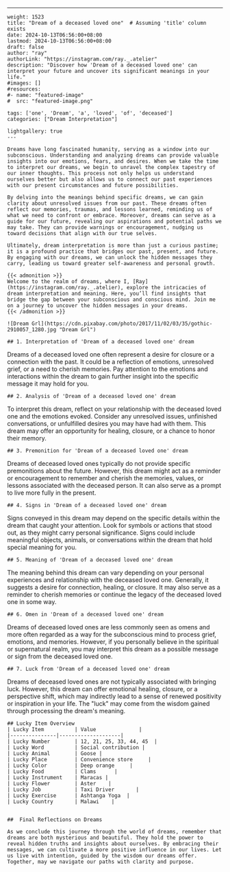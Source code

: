 ---
    weight: 1523
    title: "Dream of a deceased loved one"  # Assuming 'title' column exists
    date: 2024-10-13T06:56:00+08:00
    lastmod: 2024-10-13T06:56:00+08:00
    draft: false
    author: "ray"
    authorLink: "https://instagram.com/ray._.atelier"
    description: "Discover how 'Dream of a deceased loved one' can interpret your future and uncover its significant meanings in your life."
    #images: []
    #resources:
    #- name: "featured-image"
    #  src: "featured-image.png"
    
    tags: ['one', 'Dream', 'a', 'loved', 'of', 'deceased']
    categories: ["Dream Interpretation"]
    
    lightgallery: true
    ---
    
    Dreams have long fascinated humanity, serving as a window into our subconscious. Understanding and analyzing dreams can provide valuable insights into our emotions, fears, and desires. When we take the time to interpret our dreams, we begin to unravel the complex tapestry of our inner thoughts. This process not only helps us understand ourselves better but also allows us to connect our past experiences with our present circumstances and future possibilities.
    
    By delving into the meanings behind specific dreams, we can gain clarity about unresolved issues from our past. These dreams often reflect our memories, traumas, and lessons learned, reminding us of what we need to confront or embrace. Moreover, dreams can serve as a guide for our future, revealing our aspirations and potential paths we may take. They can provide warnings or encouragement, nudging us toward decisions that align with our true selves.
    
    Ultimately, dream interpretation is more than just a curious pastime; it is a profound practice that bridges our past, present, and future. By engaging with our dreams, we can unlock the hidden messages they carry, leading us toward greater self-awareness and personal growth.
    
    {{< admonition >}}
    Welcome to the realm of dreams, where I, [Ray](https://instagram.com/ray._.atelier), explore the intricacies of dream interpretation and meaning. Here, you’ll find insights that bridge the gap between your subconscious and conscious mind. Join me on a journey to uncover the hidden messages in your dreams.
    {{< /admonition >}}
    
    ![Dream Grl](https://cdn.pixabay.com/photo/2017/11/02/03/35/gothic-2910057_1280.jpg "Dream Grl")
    
    ## 1. Interpretation of 'Dream of a deceased loved one' dream
    
Dreams of a deceased loved one often represent a desire for closure or a connection with the past. It could be a reflection of emotions, unresolved grief, or a need to cherish memories. Pay attention to the emotions and interactions within the dream to gain further insight into the specific message it may hold for you.
    
    ## 2. Analysis of 'Dream of a deceased loved one' dream
    
To interpret this dream, reflect on your relationship with the deceased loved one and the emotions evoked. Consider any unresolved issues, unfinished conversations, or unfulfilled desires you may have had with them. This dream may offer an opportunity for healing, closure, or a chance to honor their memory.
    
    ## 3. Premonition for 'Dream of a deceased loved one' dream
    
Dreams of deceased loved ones typically do not provide specific premonitions about the future. However, this dream might act as a reminder or encouragement to remember and cherish the memories, values, or lessons associated with the deceased person. It can also serve as a prompt to live more fully in the present.
    
    ## 4. Signs in 'Dream of a deceased loved one' dream
    
Signs conveyed in this dream may depend on the specific details within the dream that caught your attention. Look for symbols or actions that stood out, as they might carry personal significance. Signs could include meaningful objects, animals, or conversations within the dream that hold special meaning for you.
    
    ## 5. Meaning of 'Dream of a deceased loved one' dream
    
The meaning behind this dream can vary depending on your personal experiences and relationship with the deceased loved one. Generally, it suggests a desire for connection, healing, or closure. It may also serve as a reminder to cherish memories or continue the legacy of the deceased loved one in some way.
    
    ## 6. Omen in 'Dream of a deceased loved one' dream
    
Dreams of deceased loved ones are less commonly seen as omens and more often regarded as a way for the subconscious mind to process grief, emotions, and memories. However, if you personally believe in the spiritual or supernatural realm, you may interpret this dream as a possible message or sign from the deceased loved one.
    
    ## 7. Luck from 'Dream of a deceased loved one' dream
    
Dreams of deceased loved ones are not typically associated with bringing luck. However, this dream can offer emotional healing, closure, or a perspective shift, which may indirectly lead to a sense of renewed positivity or inspiration in your life. The "luck" may come from the wisdom gained through processing the dream's meaning.
    
    ## Lucky Item Overview
    | Lucky Item          | Value              |
    |---------------|--------------------|
    | Lucky Number        | 12, 21, 25, 33, 44, 45  |
    | Lucky Word          | Social contribution |
    | Lucky Animal        | Goose |
    | Lucky Place         | Convenience store     |
    | Lucky Color         | Deep orange     |
    | Lucky Food          | Clams      |
    | Lucky Instrument    | Maracas |
    | Lucky Flower        | Aster    |
    | Lucky Job           | Taxi Driver       |
    | Lucky Exercise      | Ashtanga Yoga  |
    | Lucky Country       | Malawi    |
    
    
    ##  Final Reflections on Dreams
    
    As we conclude this journey through the world of dreams, remember that dreams are both mysterious and beautiful. They hold the power to reveal hidden truths and insights about ourselves. By embracing their messages, we can cultivate a more positive influence in our lives. Let us live with intention, guided by the wisdom our dreams offer. Together, may we navigate our paths with clarity and purpose.
    